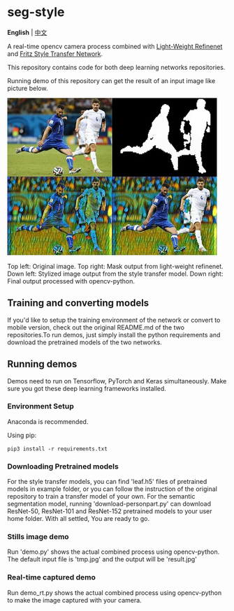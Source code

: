 # seg-style
**English** | [中文](./README.CN.md)

A real-time opencv camera process combined with [Light-Weight Refinenet](https://github.com/DrSleep/light-weight-refinenet) and [Fritz Style Transfer Network](https://github.com/fritzlabs/fritz-models/tree/master/style_transfer). 

This repository contains code for both deep learning networks repositories.

Running demo of this repository can get the result of an input image like picture below.

<img src="./example/result.jpg" width="480" height="360">

Top left: Original image. Top right: Mask output from light-weight refinenet. Down left: Stylized image output from the style transfer model. Down right: Final output processed with opencv-python.

## Training and converting models

If you'd like to setup the training environment of the network or convert to mobile version, check out the original README.md of the two repositories.To run demos, just simply install the python requirements and download the pretrained models of the two networks.

## Running demos

Demos need to run on Tensorflow, PyTorch and Keras simultaneously. Make sure you got these deep learning frameworks installed.

### Environment Setup

Anaconda is recommended.

Using pip:
```
pip3 install -r requirements.txt
```

### Downloading Pretrained models

For the style transfer models, you can find 'leaf.h5' files of pretrained models in example folder, or you can follow the instruction of the original repository to train a transfer model of your own. For the semantic segmentation model, running 'download-personpart.py' can download ResNet-50, ResNet-101 and ResNet-152 pretrained models to your user home folder. With all settled, You are ready to go.

### Stills image demo

Run 'demo.py' shows the actual combined process using opencv-python. The default input file is 'tmp.jpg' and the output will be 'result.jpg'

### Real-time captured demo

Run demo_rt.py shows the actual combined process using opencv-python to make the image captured with your camera.


